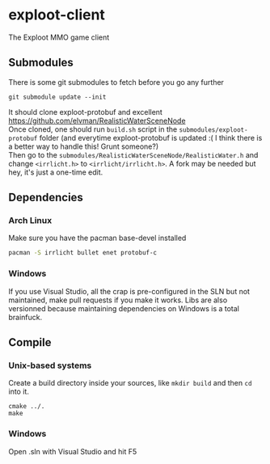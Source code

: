 exploot-client
==============

The Exploot MMO game client

## Submodules
There is some git submodules to fetch before you go any further
```
git submodule update --init
```
It should clone exploot-protobuf and excellent https://github.com/elvman/RealisticWaterSceneNode  
Once cloned, one should run ```build.sh``` script in the ```submodules/exploot-protobuf``` folder (and everytime exploot-protobuf is updated :( I think there is a better way to handle this! Grunt someone?)  
Then go to the ```submodules/RealisticWaterSceneNode/RealisticWater.h``` and change ```<irrlicht.h>``` to ```<irrlicht/irrlicht.h>```. A fork may be needed but hey, it's just a one-time edit.

## Dependencies
### Arch Linux
Make sure you have the pacman base-devel installed
```bash
pacman -S irrlicht bullet enet protobuf-c
```

### Windows
If you use Visual Studio, all the crap is pre-configured in the SLN but not maintained, make pull requests if you make it works. Libs are also versionned because maintaining dependencies on Windows is a total brainfuck.

## Compile
### Unix-based systems
Create a build directory inside your sources, like ``mkdir build`` and then ```cd``` into it.
```
cmake ../.
make
```

### Windows
Open .sln with Visual Studio and hit F5
